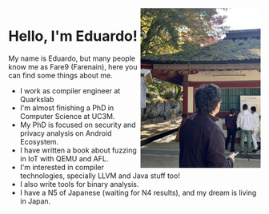 <img align="right" width="240" src="https://raw.githubusercontent.com/K0deless/k0deless.github.io/master/assets/img/others/fare9.jpeg">

# Hello, I'm Eduardo!

My name is Eduardo, but many people know me as Fare9 (Farenain), here
you can find some things about me.

* I work as compiler engineer at Quarkslab
* I'm almost finishing a PhD in Computer Science at UC3M.
* My PhD is focused on security and privacy analysis on Android Ecosystem.
* I have written a book about fuzzing in IoT with QEMU and AFL.
* I'm interested in compiler technologies, specially LLVM and Java stuff too!
* I also write tools for binary analysis.
* I have a N5 of Japanese (waiting for N4 results), and my dream is living in Japan.
